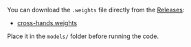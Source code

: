 You can download the `.weights` file directly from the [Releases](https://github.com/isalkic1/hand_gesture_recognition/releases):

- [cross-hands.weights](https://github.com/isalkic1/hand_gesture_recognition/releases/download/v1.0/cross-hands.weights)

Place it in the `models/` folder before running the code.
